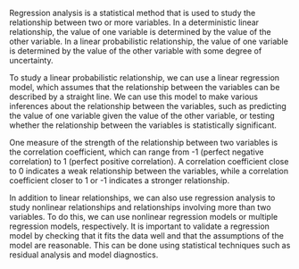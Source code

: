 Regression analysis is a statistical method that is used to study the relationship between two or more variables. In a
deterministic linear relationship, the value of one variable is determined by the value of the other variable. In a
linear probabilistic relationship, the value of one variable is determined by the value of the other variable with some
degree of uncertainty.

To study a linear probabilistic relationship, we can use a linear regression model, which assumes that the relationship
between the variables can be described by a straight line. We can use this model to make various inferences about the
relationship between the variables, such as predicting the value of one variable given the value of the other variable,
or testing whether the relationship between the variables is statistically significant.

One measure of the strength of the relationship between two variables is the correlation coefficient, which can range
from -1 (perfect negative correlation) to 1 (perfect positive correlation). A correlation coefficient close to 0
indicates a weak relationship between the variables, while a correlation coefficient closer to 1 or -1 indicates a
stronger relationship.

In addition to linear relationships, we can also use regression analysis to study nonlinear relationships and
relationships involving more than two variables. To do this, we can use nonlinear regression models or multiple
regression models, respectively. It is important to validate a regression model by checking that it fits the data well
and that the assumptions of the model are reasonable. This can be done using statistical techniques such as residual
analysis and model diagnostics.
